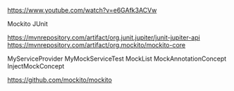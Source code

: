 https://www.youtube.com/watch?v=e6GAfk3ACVw

Mockito
JUnit

https://mvnrepository.com/artifact/org.junit.jupiter/junit-jupiter-api
https://mvnrepository.com/artifact/org.mockito/mockito-core

MyServiceProvider
MyMockServiceTest
MockList
MockAnnotationConcept
InjectMockConcept

https://github.com/mockito/mockito